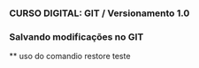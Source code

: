 ### CURSO DIGITAL: GIT / Versionamento 1.0

### Salvando modificações no GIT

** uso do comandio restore
teste
